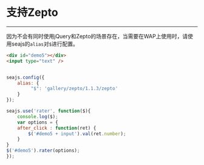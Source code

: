 # 支持Zepto

---

因为不会有同时使用jQuery和Zepto的场景存在，当需要在WAP上使用时，请使用seajs的`alias`对`$`进行配置。

````html
<div id="demo5"></div>
<input type="text" />
````

````javascript

seajs.config({
    alias: {
         "$": 'gallery/zepto/1.1.3/zepto'
    }
});

seajs.use('rater', function($){
    console.log($);
    var options = {
    after_click : function(ret) {
        $('#demo5 + input').val(ret.number);
    }
}
$('#demo5').rater(options);
});
````
